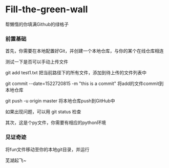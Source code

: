 # Fill-the-green-wall
帮懒惰的你填满Github的绿格子
### 前置基础
首先，你需要在本地配置好Git，并创建一个本地仓库，与你的某个在线仓库相连

测试一下是否可以手动上传文件

git add test1.txt 把当前路径下的所有文件，添加到待上传的文件列表中

git commit --date=1522720815 -m "this is a commit" 将add的文件commit到本地仓库

git push -u origin master 将本地仓库push到GitHub中

如果出现问题，可以用 git status 检查

其次，这是个py文件，你需要有相应的python环境

### 见证奇迹
将fun文件移动至你的本地git目录，并运行

芜湖起飞~
